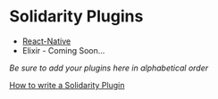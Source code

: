 # Solidarity Plugins

* [React-Native](https://github.com/infinitered/solidarity-react-native)
* Elixir - Coming Soon...

_Be sure to add your plugins here in alphabetical order_

[How to write a Solidarity Plugin]('plugins.md')
